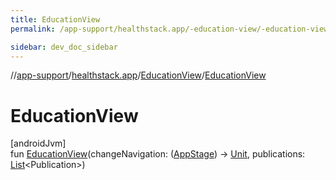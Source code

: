 ```yaml
---
title: EducationView
permalink: /app-support/healthstack.app/-education-view/-education-view.html

sidebar: dev_doc_sidebar
---
```

//[app-support](../../../index.html)/[healthstack.app](../index.html)/[EducationView](index.html)/[EducationView](-education-view.html)



# EducationView



[androidJvm]\
fun [EducationView](-education-view.html)(changeNavigation: ([AppStage](../../healthstack.app.pref/-app-stage/index.html)) -&gt; [Unit](https://kotlinlang.org/api/latest/jvm/stdlib/kotlin/-unit/index.html), publications: [List](https://kotlinlang.org/api/latest/jvm/stdlib/kotlin.collections/-list/index.html)&lt;Publication&gt;)




